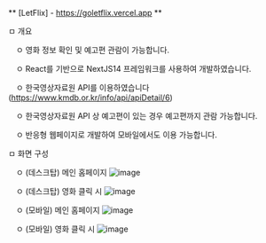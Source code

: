 ** [LetFlix] - https://goletflix.vercel.app **

ㅁ 개요  

　ㅇ 영화 정보 확인 및 예고편 관람이 가능합니다.
 
　ㅇ React를 기반으로 NextJS14 프레임워크를 사용하여 개발하였습니다.

　ㅇ 한국영상자료원 API를 이용하였습니다 (https://www.kmdb.or.kr/info/api/apiDetail/6)

　ㅇ 한국영상자료원 API 상 예고편이 있는 경우 예고편까지 관람 가능합니다.

　ㅇ 반응형 웹페이지로 개발하여 모바일에서도 이용 가능합니다.

  
ㅁ 화면 구성

　ㅇ (데스크탑) 메인 홈페이지
![image](https://github.com/doitjustgo/LetFlix/assets/24933367/9738a739-29e9-4b74-9907-bc15036df058)

　ㅇ (데스크탑) 영화 클릭 시
![image](https://github.com/doitjustgo/LetFlix/assets/24933367/56209337-5b91-449e-9b87-a2d36d5c9508)

　ㅇ (모바일) 메인 홈페이지
![image](https://github.com/doitjustgo/LetFlix/assets/24933367/f9cf1843-2580-4f8e-8a21-b95dcf24f65c)

　ㅇ (모바일) 영화 클릭 시
 ![image](https://github.com/doitjustgo/LetFlix/assets/24933367/58b81be8-1921-4ef0-a530-c8d0b27351e0)
